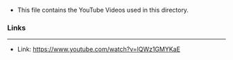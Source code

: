 + This file contains the YouTube Videos used in this directory.

### Links
---------
+ Link: https://www.youtube.com/watch?v=lQWz1GMYKaE
